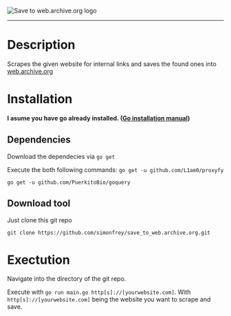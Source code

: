 ![Save to web.archive.org logo](https://github.com/simonfrey/save_to_web.archive.org/raw/master/logo.png "Save to web.archive.org logo")

---

# Description
Scrapes the given website for internal links and saves the found ones into [web.archive.org](https://web.archive.org/)

# Installation
**I asume you have go already installed. ([Go installation manual](https://golang.org/doc/install))**

## Dependencies
Download the dependecies via `go get`

Execute the both following commands:
`go get -u github.com/L1am0/proxyfy`

`go get -u github.com/PuerkitoBio/goquery`

## Download tool
Just clone this git repo

`git clone https://github.com/simonfrey/save_to_web.archive.org.git`

# Exectution

Navigate into the directory of the git repo.

Execute with `go run main.go http[s]://[yourwebsite.com]`. With `http[s]://[yourwebsite.com]` being the website you want to scrape and save.
